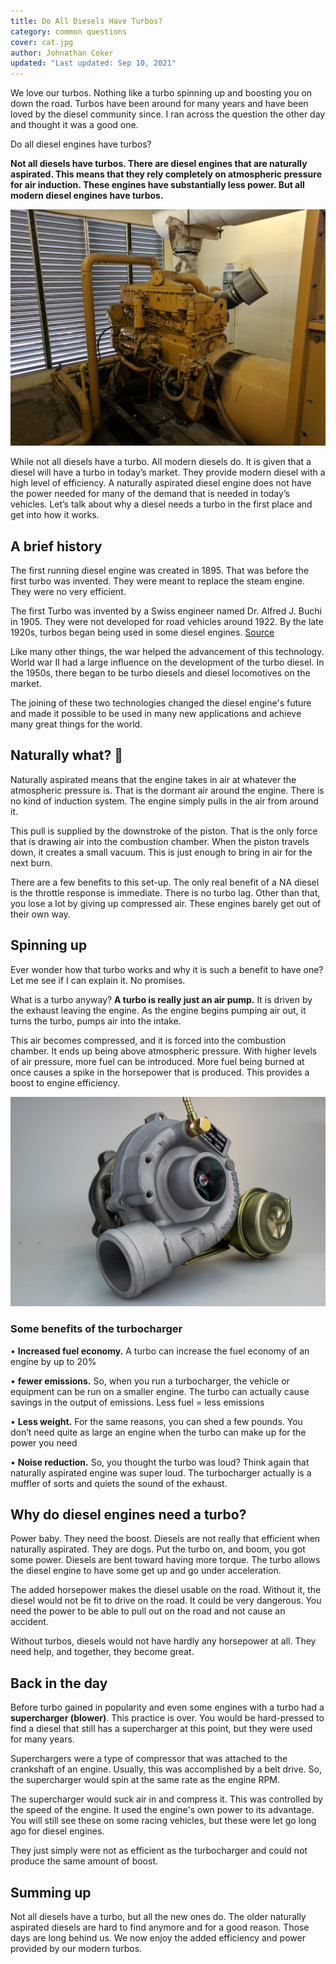 ```yaml
---
title: Do All Diesels Have Turbos?
category: common questions
cover: cat.jpg
author: Johnathan Coker
updated: "Last updated: Sep 10, 2021"
---
```


We love our turbos. Nothing like a turbo spinning up and boosting you on down the road. Turbos have been around for many years and have been loved by the diesel community since. I ran across the question the other day and thought it was a good one.

Do all diesel engines have turbos?

**Not all diesels have turbos. There are diesel engines that are naturally aspirated. This means that they rely completely on atmospheric pressure for air induction. These engines have substantially less power. But all modern diesel engines have turbos.**

![unsplash.com](./cat.jpg)

While not all diesels have a turbo. All modern diesels do. It is given that a diesel will have a turbo in today’s market. They provide modern diesel with a high level of efficiency. A naturally aspirated diesel engine does not have the power needed for many of the demand that is needed in today’s vehicles. Let’s talk about why a diesel needs a turbo in the first place and get into how it works.

## A brief history

The first running diesel engine was created in 1895. That was before the first turbo was invented. They were meant to replace the steam engine. They were no very efficient.

The first Turbo was invented by a Swiss engineer named Dr. Alfred J. Buchi in 1905. They were not developed for road vehicles around 1922. By the late 1920s, turbos began being used in some diesel engines. [Source](https://en.m.wikipedia.org/wiki/Turbo-diesel)

Like many other things, the war helped the advancement of this technology. World war II had a large influence on the development of the turbo diesel. In the 1950s, there began to be turbo diesels and diesel locomotives on the market.

The joining of these two technologies changed the diesel engine's future and made it possible to be used in many new applications and achieve many great things for the world.

## Naturally what? 🧐

Naturally aspirated means that the engine takes in air at whatever the atmospheric pressure is. That is the dormant air around the engine. There is no kind of induction system. The engine simply pulls in the air from around it.

This pull is supplied by the downstroke of the piston. That is the only force that is drawing air into the combustion chamber. When the piston travels down, it creates a small vacuum. This is just enough to bring in air for the next burn.

There are a few benefits to this set-up. The only real benefit of a NA diesel is the throttle response is immediate. There is no turbo lag. Other than that, you lose a lot by giving up compressed air. These engines barely get out of their own way.

## Spinning up

Ever wonder how that turbo works and why it is such a benefit to have one? Let me see if I can explain it. No promises.

What is a turbo anyway? **A turbo is really just an air pump.** It is driven by the exhaust leaving the engine. As the engine begins pumping air out, it turns the turbo, pumps air into the intake.

This air becomes compressed, and it is forced into the combustion chamber. It ends up being above atmospheric pressure. With higher levels of air pressure, more fuel can be introduced. More fuel being burned at once causes a spike in the horsepower that is produced. This provides a boost to engine efficiency.

![turbo](turbo.jpg)

### Some benefits of the turbocharger

• **Increased fuel economy.** A turbo can increase the fuel economy of an engine by up to 20%

• **fewer emissions.** So, when you run a turbocharger, the vehicle or equipment can be run on a smaller engine. The turbo can actually cause savings in the output of emissions. Less fuel = less emissions

• **Less weight.** For the same reasons, you can shed a few pounds. You don’t need quite as large an engine when the turbo can make up for the power you need

• **Noise reduction.** So, you thought the turbo was loud? Think again that naturally aspirated engine was super loud. The turbocharger actually is a muffler of sorts and quiets the sound of the exhaust.

## Why do diesel engines need a turbo?

Power baby. They need the boost. Diesels are not really that efficient when naturally aspirated. They are dogs. Put the turbo on, and boom, you got some power. Diesels are bent toward having more torque. The turbo allows the diesel engine to have some get up and go under acceleration.

The added horsepower makes the diesel usable on the road. Without it, the diesel would not be fit to drive on the road. It could be very dangerous. You need the power to be able to pull out on the road and not cause an accident.

Without turbos, diesels would not have hardly any horsepower at all. They need help, and together, they become great.

## Back in the day

Before turbo gained in popularity and even some engines with a turbo had a **supercharger (blower)**. This practice is over. You would be hard-pressed to find a diesel that still has a supercharger at this point, but they were used for many years.

Superchargers were a type of compressor that was attached to the crankshaft of an engine. Usually, this was accomplished by a belt drive. So, the supercharger would spin at the same rate as the engine RPM.

The supercharger would suck air in and compress it. This was controlled by the speed of the engine. It used the engine's own power to its advantage. You will still see these on some racing vehicles, but these were let go long ago for diesel engines.

They just simply were not as efficient as the turbocharger and could not produce the same amount of boost.

## Summing up

Not all diesels have a turbo, but all the new ones do. The older naturally aspirated diesels are hard to find anymore and for a good reason. Those days are long behind us. We now enjoy the added efficiency and power provided by our modern turbos.
